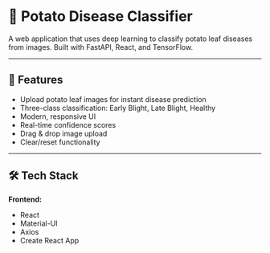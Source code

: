 # 🥔 Potato Disease Classifier

A web application that uses deep learning to classify potato leaf diseases from images. Built with FastAPI, React, and TensorFlow.

---

## 🚀 Features

- Upload potato leaf images for instant disease prediction
- Three-class classification: Early Blight, Late Blight, Healthy
- Modern, responsive UI
- Real-time confidence scores
- Drag & drop image upload
- Clear/reset functionality

---

## 🛠️ Tech Stack

**Frontend:**  
- React  
- Material-UI  
- Axios  
- Create React App
